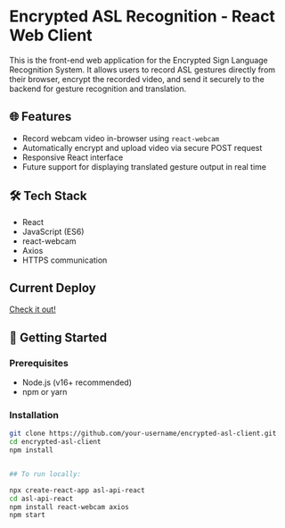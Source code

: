 # Encrypted ASL Recognition - React Web Client

This is the front-end web application for the Encrypted Sign Language Recognition System. It allows users to record ASL gestures directly from their browser, encrypt the recorded video, and send it securely to the backend for gesture recognition and translation.

## 🌐 Features

- Record webcam video in-browser using `react-webcam`
- Automatically encrypt and upload video via secure POST request
- Responsive React interface
- Future support for displaying translated gesture output in real time

## 🛠️ Tech Stack

- React
- JavaScript (ES6)
- react-webcam
- Axios
- HTTPS communication

## Current Deploy
[Check it out!](https://asl-react.onrender.com/)

## 🚀 Getting Started

### Prerequisites

- Node.js (v16+ recommended)
- npm or yarn

### Installation

```bash
git clone https://github.com/your-username/encrypted-asl-client.git
cd encrypted-asl-client
npm install


## To run locally:

npx create-react-app asl-api-react
cd asl-api-react
npm install react-webcam axios
npm start 

